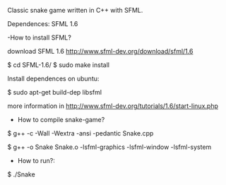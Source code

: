 Classic snake game written in C++ with SFML.

Dependences: SFML 1.6

-How to install SFML?

download SFML 1.6 http://www.sfml-dev.org/download/sfml/1.6

$ cd SFML-1.6/
$ sudo make install

Install dependences on ubuntu:

$ sudo apt-get build-dep libsfml

more information in http://www.sfml-dev.org/tutorials/1.6/start-linux.php

- How to compile snake-game?

$ g++ -c -Wall -Wextra -ansi -pedantic Snake.cpp

$ g++ -o Snake Snake.o -lsfml-graphics -lsfml-window -lsfml-system

- How to run?:

$ ./Snake